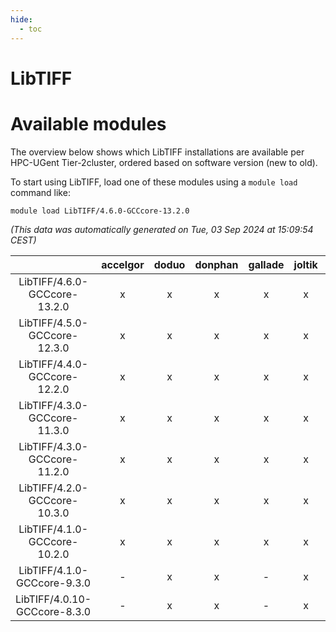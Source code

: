 ```yaml
---
hide:
  - toc
---
```


LibTIFF
=======

# Available modules


The overview below shows which LibTIFF installations are available per HPC-UGent Tier-2cluster, ordered based on software version (new to old).

To start using LibTIFF, load one of these modules using a `module load` command like:

```shell
module load LibTIFF/4.6.0-GCCcore-13.2.0
```

*(This data was automatically generated on Tue, 03 Sep 2024 at 15:09:54 CEST)*  

| |accelgor|doduo|donphan|gallade|joltik|shinx|skitty|
| :---: | :---: | :---: | :---: | :---: | :---: | :---: | :---: |
|LibTIFF/4.6.0-GCCcore-13.2.0|x|x|x|x|x|x|x|
|LibTIFF/4.5.0-GCCcore-12.3.0|x|x|x|x|x|x|x|
|LibTIFF/4.4.0-GCCcore-12.2.0|x|x|x|x|x|x|x|
|LibTIFF/4.3.0-GCCcore-11.3.0|x|x|x|x|x|x|x|
|LibTIFF/4.3.0-GCCcore-11.2.0|x|x|x|x|x|-|x|
|LibTIFF/4.2.0-GCCcore-10.3.0|x|x|x|x|x|-|x|
|LibTIFF/4.1.0-GCCcore-10.2.0|x|x|x|x|x|-|x|
|LibTIFF/4.1.0-GCCcore-9.3.0|-|x|x|-|x|-|x|
|LibTIFF/4.0.10-GCCcore-8.3.0|-|x|x|-|x|-|x|

